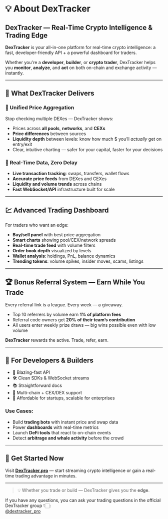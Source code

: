 ﻿# 💡 About DexTracker

## DexTracker — Real-Time Crypto Intelligence & Trading Edge

**DexTracker** is your all-in-one platform for real-time crypto intelligence: a fast, developer-friendly API + a powerful dashboard for traders.

Whether you're a **developer**, **builder**, or **crypto trader**, DexTracker helps you **monitor**, **analyze**, and **act** on both on-chain and exchange activity — instantly.

---

## 🚀 What DexTracker Delivers

### 🔄 Unified Price Aggregation

Stop checking multiple DEXes — DexTracker shows:

- Prices across **all pools**, **networks**, and **CEXs**
- **Price differences** between sources  
- **Liquidity depth** between levels: know how much $ you’ll *actually* get on entry/exit  
- Clear, intuitive charting — safer for your capital, faster for your decisions

### 📡 Real-Time Data, Zero Delay

- **Live transaction tracking**: swaps, transfers, wallet flows  
- **Accurate price feeds** from DEXes and CEXes  
- **Liquidity and volume trends** across chains  
- **Fast WebSocket/API** infrastructure built for scale

---

## 💹 Advanced Trading Dashboard

For traders who want an edge:

- **Buy/sell panel** with best price aggregation  
- **Smart charts** showing pool/CEX/network spreads  
- **Real-time trade feed** with volume filters  
- **Order book depth** visualized by levels  
- **Wallet analysis**: holdings, PnL, balance dynamics  
- **Trending tokens**: volume spikes, insider moves, scams, listings

---

## 🏆 Bonus Referral System — Earn While You Trade

Every referral link is a league. Every week — a giveaway.

- Top 10 referrers by volume earn **1% of platform fees**
- Referral code owners get **20% of their team’s contribution**
- All users enter weekly prize draws — big wins possible even with low volume

**DexTracker** rewards the active. Trade, refer, earn.

---

## 🧰 For Developers & Builders

- 🚀 Blazing-fast API  
- 🛠️ Clean SDKs & WebSocket streams  
- 📚 Straightforward docs  
- 🌉 Multi-chain + CEX/DEX support  
- 💸 Affordable for startups, scalable for enterprises

### Use Cases:

- Build **trading bots** with instant price and swap data  
- Power **dashboards** with real-time metrics  
- Launch **DeFi tools** that react to on-chain events  
- Detect **arbitrage and whale activity** before the crowd  

---

## 🔗 Get Started Now

Visit **[DexTracker.pro](https://dextracker.pro)** — start streaming crypto intelligence or gain a real-time trading advantage in minutes.

---

> 💡 Whether you trade or build — DexTracker gives you the **edge**.

If you have any questions, you can ask your trading questions in the official DexTracker group 👇🏻:<br>
[@dextracker_pro](https://t.me/dextracker_pro)